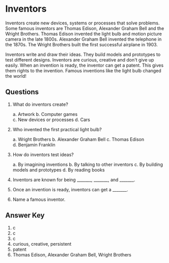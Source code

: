 # Inventors

Inventors create new devices, systems or processes that solve problems. Some famous inventors are Thomas Edison, Alexander Graham Bell and the Wright Brothers. Thomas Edison invented the light bulb and motion picture camera in the late 1800s. Alexander Graham Bell invented the telephone in the 1870s. The Wright Brothers built the first successful airplane in 1903.

Inventors write and draw their ideas. They build models and prototypes to test different designs. Inventors are curious, creative and don't give up easily. When an invention is ready, the inventor can get a patent. This gives them rights to the invention. Famous inventions like the light bulb changed the world!

## Questions

1. What do inventors create?

   a. Artwork
   b. Computer games  
   c. New devices or processes
   d. Cars

2. Who invented the first practical light bulb?

   a. Wright Brothers
   b. Alexander Graham Bell
   c. Thomas Edison  
   d. Benjamin Franklin

3. How do inventors test ideas?

   a. By imagining inventions
   b. By talking to other inventors
   c. By building models and prototypes
   d. By reading books

4. Inventors are known for being _______, _______, and _______.

5. Once an invention is ready, inventors can get a _______.

6. Name a famous inventor.

## Answer Key

1. c
2. c
3. c
4. curious, creative, persistent
5. patent
6. Thomas Edison, Alexander Graham Bell, Wright Brothers
